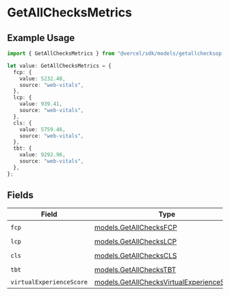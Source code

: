 # GetAllChecksMetrics

## Example Usage

```typescript
import { GetAllChecksMetrics } from "@vercel/sdk/models/getallchecksop.js";

let value: GetAllChecksMetrics = {
  fcp: {
    value: 5232.48,
    source: "web-vitals",
  },
  lcp: {
    value: 939.41,
    source: "web-vitals",
  },
  cls: {
    value: 5759.46,
    source: "web-vitals",
  },
  tbt: {
    value: 9292.96,
    source: "web-vitals",
  },
};
```

## Fields

| Field                                                                                        | Type                                                                                         | Required                                                                                     | Description                                                                                  |
| -------------------------------------------------------------------------------------------- | -------------------------------------------------------------------------------------------- | -------------------------------------------------------------------------------------------- | -------------------------------------------------------------------------------------------- |
| `fcp`                                                                                        | [models.GetAllChecksFCP](../models/getallchecksfcp.md)                                       | :heavy_check_mark:                                                                           | N/A                                                                                          |
| `lcp`                                                                                        | [models.GetAllChecksLCP](../models/getallcheckslcp.md)                                       | :heavy_check_mark:                                                                           | N/A                                                                                          |
| `cls`                                                                                        | [models.GetAllChecksCLS](../models/getallcheckscls.md)                                       | :heavy_check_mark:                                                                           | N/A                                                                                          |
| `tbt`                                                                                        | [models.GetAllChecksTBT](../models/getallcheckstbt.md)                                       | :heavy_check_mark:                                                                           | N/A                                                                                          |
| `virtualExperienceScore`                                                                     | [models.GetAllChecksVirtualExperienceScore](../models/getallchecksvirtualexperiencescore.md) | :heavy_minus_sign:                                                                           | N/A                                                                                          |